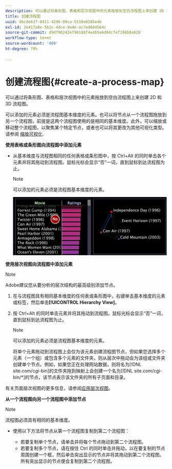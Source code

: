 ```yaml
---
description: 可以通过将条形图、表格和层次视图中的元素拖放到空白流程图上来创建 2D 和 3D 流程图。
title: 创建流程图
uuid: dbcde637-0411-4296-99ca-5510e0285e4b
exl-id: 2e417a8e-5b1c-4dce-9e4e-ac7ed044564c
source-git-commit: d9df90242ef96188f4e4b5e6d04cfef196b0a628
workflow-type: tm+mt
source-wordcount: '469'
ht-degree: 79%

---
```


# 创建流程图{#create-a-process-map}

可以通过将条形图、表格和层次视图中的元素拖放到空白流程图上来创建 2D 和 3D 流程图。

可以添加的元素必须是流程图基本维度的元素。也可以将节点从一个流程图拖放到另一个流程图，前提是这两个流程图使用的是相同的基本维度。此外，可以缩放或移动整个流程图，以聚焦某个特定节点，或者也可以将其更改为其他可视化类型。请参阅 [缩放可视化](../../../../home/c-get-started/c-vis/c-zoom-vis.md#concept-7e33670bb5344f78a316f1a84cc20530).

**使用表格或条形图向流程图中添加元素**

* 从基本维度与流程图相同的任何表格或条形图中，按 Ctrl+Alt 的同时单击各个元素并将其拖动到流程图。鼠标光标会显示“否”一词，直到鼠标到达流程图为止。

   >[!NOTE]
   >
   >可以添加的元素必须是流程图基本维度的元素。

   ![](assets/vis_2DProcessMap_addPages.png)

**使用层次视图向流程图中添加元素**

>[!NOTE]
>
>Adobe建议您从要分析的层次结构的最高级别添加节点。

1. 在与流程图具有相同基本维度的任何表或条形图中，右键单击基本维度的元素或标签，然后单击&#x200B;**[!UICONTROL Hierarchy View]**。
1. 按 Ctrl+Alt 的同时单击元素并将其拖动到流程图。鼠标光标会显示“否”一词，直到鼠标到达流程图为止。

   >[!NOTE]
   >
   >可以添加的元素必须是流程图基本维度的元素。

   将单个元素拖动到流程图上会仅为该元素创建流程图节点，但如果您选择多个元素（一个组）或包含多个元素的文件夹，则从层次中拖动会为该组或文件夹创建单个节点。例如，如果您正在处理网站数据，则将名为[!DNL site.com/cgi-bin]的文件夹拖到映射上会创建一个名为[!DNL site.com/cgi-bin/*]的节点，该节点表示该文件夹的所有子页面和目录。

有关页面层次视图的更多信息，请参阅[应用层次视图](../../../../home/c-get-started/c-analysis-vis/c-tables/c-hier-vews.md#concept-b461183424a841eb94f8143a0eaf9bff)。

**从一个流程图向另一个流程图中添加节点**

>[!NOTE]
>
>流程图必须具有相同的基本维度。

* 使用以下方法将节点从第一个流程图复制到第二个流程图：

   * 若要复制单个节点，请单击并将每个节点拖动到第二个流程图。
   * 若要复制多个节点，请在按住 Ctrl 的同时单击并拖动，以在要复制的节点周围创建一个框，然后单击突出显示的节点并将其拖动到第二个流程图。所有突出显示的节点便会复制到第二个流程图。

